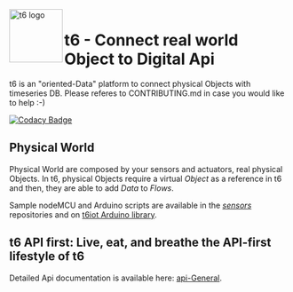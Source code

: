 <img src="https://github.com/mathcoll/t6/blob/master/public/img/t6.png" alt="t6 logo" title="t6 logo" align="left" height="96" width="96"/>

# t6 - Connect real world Object to Digital Api
t6 is an "oriented-Data" platform to connect physical Objects with timeseries DB.
Please referes to CONTRIBUTING.md in case you would like to help :-)

[![Codacy Badge](https://api.codacy.com/project/badge/Grade/3d45972dd53246f58ba82a6f75483116)](https://www.codacy.com/app/internetcollaboratif/t6?utm_source=github.com&amp;utm_medium=referral&amp;utm_content=mathcoll/t6&amp;utm_campaign=Badge_Grade)

## Physical World
Physical World are composed by your sensors and actuators, real physical Objects.
In t6, physical Objects require a virtual _Object_ as a reference in t6 and then, they are able to add _Data_ to _Flows_.

Sample nodeMCU and Arduino scripts are available in the _[sensors](https://github.com/mathcoll/t6/tree/master/sensors)_ repositories and on [t6iot Arduino library](https://github.com/mathcoll/t6iot).

## t6 API first: Live, eat, and breathe the API-first lifestyle of t6
Detailed Api documentation is available here: [api-General](https://api.internetcollaboratif.info/docs/).

